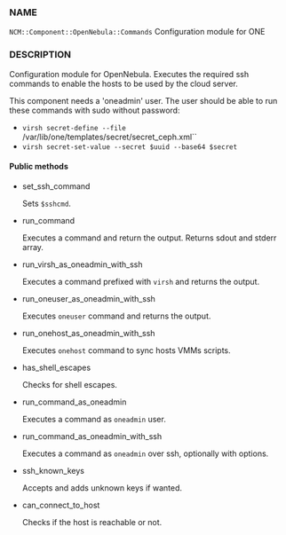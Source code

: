 
### NAME

`NCM::Component::OpenNebula::Commands` Configuration module for ONE

### DESCRIPTION

Configuration module for OpenNebula. Executes the required ssh commands
to enable the hosts to be used by the cloud server.

This component needs a 'oneadmin' user.
The user should be able to run these commands with sudo without password:

- `virsh secret-define --file `/var/lib/one/templates/secret/secret_ceph.xml``
- `virsh secret-set-value --secret $uuid --base64 $secret`

#### Public methods

- set\_ssh\_command

    Sets `$sshcmd`.

- run\_command

    Executes a command and return the output.
    Returns sdout and stderr array.

- run\_virsh\_as\_oneadmin\_with\_ssh

    Executes a command prefixed with `virsh` and returns the output.

- run\_oneuser\_as\_oneadmin\_with\_ssh

    Executes `oneuser` command and returns the output.

- run\_onehost\_as\_oneadmin\_with\_ssh

    Executes `onehost` command to sync hosts VMMs scripts.

- has\_shell\_escapes

    Checks for shell escapes.

- run\_command\_as\_oneadmin

    Executes a command as `oneadmin` user.

- run\_command\_as\_oneadmin\_with\_ssh

    Executes a command as `oneadmin` over ssh, optionally with options.

- ssh\_known\_keys

    Accepts and adds unknown keys if wanted.

- can\_connect\_to\_host

    Checks if the host is reachable or not.
